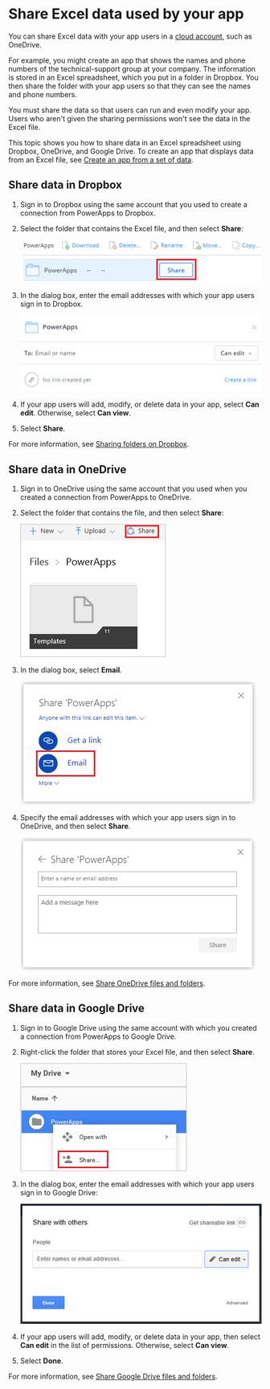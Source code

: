 <properties
    pageTitle="Share Excel files used by an app | Microsoft PowerApps"
    description="Share Excel files in Dropbox, OneDrive, and Google Drive. Users can edit and can view files and folders."
    services=""
    suite="powerapps"
    documentationCenter="na"
    authors="jamesol-msft"
    manager="anneta"
    editor=""
    tags=""
 />
<tags
    ms.service="powerapps"
    ms.devlang="na"
    ms.topic="article"
    ms.tgt_pltfrm="na"
    ms.workload="na"
    ms.date="10/16/2016"
    ms.author="jamesol"/>

# Share Excel data used by your app #
You can share Excel data with your app users in a [cloud account](cloud-storage-blob-connections.md), such as OneDrive.

For example, you might create an app that shows the names and phone numbers of the technical-support group at your company. The information is stored in an Excel spreadsheet, which you put in a folder in Dropbox. You then share the folder with your app users so that they can see the names and phone numbers.

You must share the data so that users can run and even modify your app. Users who aren't given the sharing permissions won't see the data in the Excel file.

This topic shows you how to share data in an Excel spreadsheet using Dropbox, OneDrive, and Google Drive. To create an app that displays data from an Excel file, see [Create an app from a set of data](get-started-create-from-data.md).

## Share data in Dropbox ##

1. Sign in to Dropbox using the same account that you used to create a connection from PowerApps to Dropbox.

1. Select the folder that contains the Excel file, and then select **Share**:  

	![Share command](./media/share-app-data/dropbox-share.png)

1. In the dialog box, enter the email addresses with which your app users sign in to Dropbox.  

	![Share on Dropbox](./media/share-app-data/dropbox-perms.png)

1. If your app users will add, modify, or delete data in your app,  select **Can edit**. Otherwise, select **Can view**.

1. Select **Share**.

For more information, see [Sharing folders on Dropbox](https://www.dropbox.com/en/help/19).

## Share data in OneDrive ##
1. Sign in to OneDrive using the same account that you used when you created a connection from PowerApps to OneDrive.

1. Select the folder that contains the file, and then select **Share**:  

	![Share command](./media/share-app-data/onedrive-share.png)

1. In the dialog box, select **Email**.

	![Share by email](./media/share-app-data/onedrive-email.png)

1. Specify the email addresses with which your app users sign in to OneDrive, and then select **Share**.  

	![Specify a user](./media/share-app-data/onedrive-perms.png)

For more information, see [Share OneDrive files and folders](https://support.office.com/article/Share-OneDrive-files-and-folders-and-change-permissions-9fcc2f7d-de0c-4cec-93b0-a82024800c07).

## Share data in Google Drive ##
1. Sign in to Google Drive using the same account with which you created a connection from PowerApps to Google Drive.

1. Right-click the folder that stores your Excel file, and then select **Share**.  

	![Share command](./media/share-app-data/googledrive-share.png)

1. In the dialog box, enter the email addresses with which your app users sign in to Google Drive:  

	![Specify a user](./media/share-app-data/googledrive-perms.png)

1. If your app users will add, modify, or delete data in your app, then select **Can edit** in the list of permissions. Otherwise, select **Can view**.

1. Select **Done**.

For more information, see [Share Google Drive files and folders](https://support.google.com/drive/answer/2494822).
